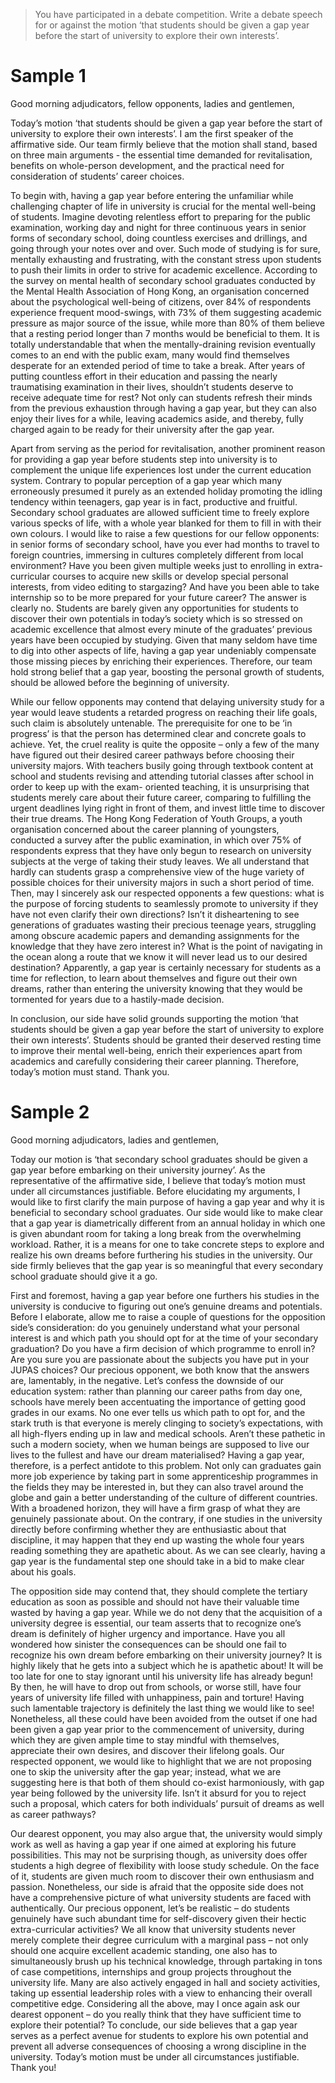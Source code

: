 > You have participated in a debate competition. Write a debate speech for or against the motion ‘that students should be given a gap year before the start of university to explore their own interests’.

# Sample 1

Good morning adjudicators, fellow opponents, ladies and gentlemen,

Today’s motion ‘that students should be given a gap year before the start of university to explore their own interests’. I am the first speaker of the affirmative side. Our team firmly believe that the motion shall stand, based on three main arguments - the essential time demanded for revitalisation, benefits on whole-person development, and the practical need for consideration of students’ career choices.

To begin with, having a gap year before entering the unfamiliar while challenging chapter of life in university is crucial for the mental well-being of students. Imagine devoting relentless effort to preparing for the public examination, working day and night for three continuous years in senior forms of secondary school, doing countless exercises and drillings, and going through your notes over and over. Such mode of studying is for sure, mentally exhausting and frustrating, with the constant stress upon students to push their limits in order to strive for academic excellence. According to the survey on mental health of secondary school graduates conducted by the Mental Health Association of Hong Kong, an organisation concerned about the psychological well-being of citizens, over 84% of respondents experience frequent mood-swings, with 73% of them suggesting academic pressure as major source of the issue, while more than 80% of them believe that a resting period longer than 7 months would be beneficial to them. It is totally understandable that when the mentally-draining revision eventually comes to an end with the public exam, many would find themselves desperate for an extended period of time to take a break. After years of putting countless effort in their education and passing the nearly traumatising examination in their lives, shouldn’t students deserve to receive adequate time for rest? Not only can students refresh their minds from the previous exhaustion through having a gap year, but they can also enjoy their lives for a while, leaving academics aside, and thereby, fully charged again to be ready for their university after the gap year.

Apart from serving as the period for revitalisation, another prominent reason for providing a gap year before students step into university is to complement the unique life experiences lost under the current education system. Contrary to popular perception of a gap year which many erroneously presumed it purely as an extended holiday promoting the idling tendency within teenagers, gap year is in fact, productive and fruitful. Secondary school graduates are allowed sufficient time to freely explore various specks of life, with a whole year blanked for them to fill in with their own colours. I would like to raise a few questions for our fellow opponents: in senior forms of secondary school, have you ever had months to travel to foreign countries, immersing in cultures completely different from local environment? Have you been given multiple weeks just to enrolling in extra-curricular courses to acquire new skills or develop special personal interests, from video editing to stargazing? And have you been able to take internship so to be more prepared for your future career? The answer is clearly no. Students are barely given any opportunities for students to discover their own potentials in today’s society which is so stressed on academic excellence that almost every minute of the graduates’ previous years have been occupied by studying. Given that many seldom have time to dig into other aspects of life, having a gap year undeniably compensate those missing pieces by enriching their experiences. Therefore, our team hold strong belief that a gap year, boosting the personal growth of students, should be allowed before the beginning of university.

While our fellow opponents may contend that delaying university study for a year would leave students a retarded progress on reaching their life goals, such claim is absolutely untenable. The prerequisite for one to be ‘in progress’ is that the person has determined clear and concrete goals to achieve. Yet, the cruel reality is quite the opposite – only a few of the many have figured out their desired career pathways before choosing their university majors. With teachers busily going through textbook content at school and students revising and attending tutorial classes after school in order to keep up with the exam- oriented teaching, it is unsurprising that students merely care about their future career, comparing to fulfilling the urgent deadlines lying right in front of them, and invest little time to discover their true dreams. The Hong Kong Federation of Youth Groups, a youth organisation concerned about the career planning of youngsters, conducted a survey after the public examination, in which over 75% of respondents express that they have only begun to research on university subjects at the verge of taking their study leaves. We all understand that hardly can students grasp a comprehensive view of the huge variety of possible choices for their university majors in such a short period of time. Then, may I sincerely ask our respected opponents a few questions: what is the purpose of forcing students to seamlessly promote to university if they have not even clarify their own directions? Isn’t it disheartening to see generations of graduates wasting their precious teenage years, struggling among obscure academic papers and demanding assignments for the knowledge that they have zero interest in? What is the point of navigating in the ocean along a route that we know it will never lead us to our desired destination? Apparently, a gap year is certainly necessary for students as a time for reflection, to learn about themselves and figure out their own dreams, rather than entering the university knowing that they would be tormented for years due to a hastily-made decision.

In conclusion, our side have solid grounds supporting the motion ‘that students should be given a gap year before the start of university to explore their own interests’. Students should be granted their deserved resting time to improve their mental well-being, enrich their experiences apart from academics and carefully considering their career planning. Therefore, today’s motion must stand. Thank you.

# Sample 2

Good morning adjudicators, ladies and gentlemen,

Today our motion is ‘that secondary school graduates should be given a gap year before embarking on their university journey’. As the representative of the affirmative side, I believe that today’s motion must under all circumstances justifiable. Before elucidating my arguments, I would like to first clarify the main purpose of having a gap year and why it is beneficial to secondary school graduates. Our side would like to make clear that a gap year is diametrically different from an annual holiday in which one is given abundant room for taking a long break from the overwhelming workload. Rather, it is a means for one to take concrete steps to explore and realize his own dreams before furthering his studies in the university. Our side firmly believes that the gap year is so meaningful that every secondary school graduate should give it a go.

First and foremost, having a gap year before one furthers his studies in the university is conducive to figuring out one’s genuine dreams and potentials. Before I elaborate, allow me to raise a couple of questions for the opposition side’s consideration: do you genuinely understand what your personal interest is and which path you should opt for at the time of your secondary graduation? Do you have a firm decision of which programme to enroll in? Are you sure you are passionate about the subjects you have put in your JUPAS choices? Our precious opponent, we both know that the answers are, lamentably, in the negative. Let’s confess the downside of our education system: rather than planning our career paths from day one, schools have merely been accentuating the importance of getting good grades in our exams. No one ever tells us which path to opt for, and the stark truth is that everyone is merely clinging to society’s expectations, with all high-flyers ending up in law and medical schools. Aren’t these pathetic in such a modern society, when we human beings are supposed to live our lives to the fullest and have our dream materialised? Having a gap year, therefore, is a perfect antidote to this problem. Not only can graduates gain more job experience by taking part in some apprenticeship programmes in the fields they may be interested in, but they can also travel around the globe and gain a better understanding of the culture of different countries. With a broadened horizon, they will have a firm grasp of what they are genuinely passionate about. On the contrary, if one studies in the university directly before confirming whether they are enthusiastic about that discipline, it may happen that they end up wasting the whole four years reading something they are apathetic about. As we can see clearly, having a gap year is the fundamental step one should take in a bid to make clear about his goals.

The opposition side may contend that, they should complete the tertiary education as soon as possible and should not have their valuable time wasted by having a gap year. While we do not deny that the acquisition of a university degree is essential, our team asserts that to recognize one’s dream is definitely of higher urgency and importance. Have you all wondered how sinister the consequences can be should one fail to recognize his own dream before embarking on their university journey? It is highly likely that he gets into a subject which he is apathetic about! It will be too late for one to stay ignorant until his university life has already begun! By then, he will have to drop out from schools, or worse still, have four years of university life filled with unhappiness, pain and torture! Having such lamentable trajectory is definitely the last thing we would like to see! Nonetheless, all these could have been avoided from the outset if one had been given a gap year prior to the commencement of university, during which they are given ample time to stay mindful with themselves, appreciate their own desires, and discover their lifelong goals. Our respected opponent, we would like to highlight that we are not proposing one to skip the university after the gap year; instead, what we are suggesting here is that both of them should co-exist harmoniously, with gap year being followed by the university life. Isn’t it absurd for you to reject such a proposal, which caters for both individuals’ pursuit of dreams as well as career pathways?

Our dearest opponent, you may also argue that, the university would simply work as well as having a gap year if one aimed at exploring his future possibilities. This may not be surprising though, as university does offer students a high degree of flexibility with loose study schedule. On the face of it, students are given much room to discover their own enthusiasm and passion. Nonetheless, our side is afraid that the opposite side does not have a comprehensive picture of what university students are faced with authentically. Our precious opponent, let’s be realistic – do students genuinely have such abundant time for self-discovery given their hectic extra-curricular activities? We all know that university students never merely complete their degree curriculum with a marginal pass – not only should one acquire excellent academic standing, one also has to simultaneously brush up his technical knowledge, through partaking in tons of case competitions, internships and group projects throughout the university life. Many are also actively engaged in hall and society activities, taking up essential leadership roles with a view to enhancing their overall competitive edge. Considering all the above, may I once again ask our dearest opponent – do you really think that they have sufficient time to explore their potential?
To conclude, our side believes that a gap year serves as a perfect avenue for students to explore his own potential and prevent all adverse consequences of choosing a wrong discipline in the university. Today’s motion must be under all circumstances justifiable. Thank you!
